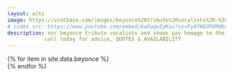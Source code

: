 ```yaml
---
layout: acts
image: https://scotbase.com/images/beyonce%20tribute%20vocalists%20-%20shows.png
# video_src: https://www.youtube.com/embed/kwOaqwIyKas?si=FyAYW6OFKMdkuAjb
description: our beyonce tribute vocalists and shows pay homage to the artist who, with the release of her debut album, Dangerously in Love (2003) saw destiny's child lead singer beyonce established as a solo artist worldwide, debuting at number one on the US Billboard 200 chart and earning five Grammy Awards, and featured the Billboard Hot 100 number one singles "Crazy in Love" and "Baby Boy".scotbase tributes to beyonce are energetic shows with fabulous vocalists, choreographed dance routines and stunning costumes.<hr>
            call today for advice, QUOTES & AVAILABILITY  
---
```


<div class="row mt-4 mb-4">
  {% for item in site.data.beyonce %}
    <div class="col-md-4 mb-5">
      <div class="card border-0 shadow h-100">
        <a href="/acts/{{ item.title | slugify }}">
          <img class="card-img-top" src="{{ item.image_src }}" alt="" />
        </a>
      </div>
    </div>
  {% endfor %}
</div>